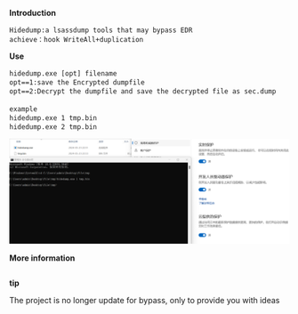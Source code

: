 **Introduction**

```
Hidedump:a lsassdump tools that may bypass EDR
achieve：hook WriteAll+duplication
```



**Use**

```
hidedump.exe [opt] filename
opt==1:save the Encrypted dumpfile
opt==2:Decrypt the dumpfile and save the decrypted file as sec.dump

example
hidedump.exe 1 tmp.bin
hidedump.exe 2 tmp.bin
```

![1](1.png)



**More information**

```

```



**tip**

The project is no longer update for bypass, only to provide you with ideas
